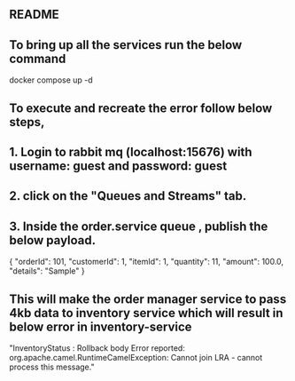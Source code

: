 ## README 
## To bring up all the services run the below command
docker compose up -d

## To execute and recreate the error follow below steps, 
## 1. Login to rabbit mq (localhost:15676) with username: guest and password: guest
## 2. click on the "Queues and Streams" tab.
## 3. Inside the order.service queue , publish the below payload. 
{
        "orderId": 101,
        "customerId": 1,
        "itemId": 1,
        "quantity": 11,
        "amount": 100.0,
        "details": "Sample"
}

## This will make the order manager service to pass 4kb data to inventory service which will result in below error in inventory-service
"InventoryStatus : Rollback body Error reported: org.apache.camel.RuntimeCamelException: Cannot join LRA - cannot process this message."




